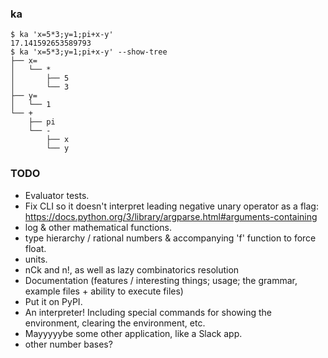 ### ka
```
$ ka 'x=5*3;y=1;pi+x-y'
17.141592653589793
$ ka 'x=5*3;y=1;pi+x-y' --show-tree
├── x=
│   └── *
│       ├── 5
│       └── 3
├── y=
│   └── 1
└── +
    ├── pi
    └── -
        ├── x
        └── y
```

### TODO
* Evaluator tests.
* Fix CLI so it doesn't interpret leading negative unary operator as a flag: <https://docs.python.org/3/library/argparse.html#arguments-containing>
* log & other mathematical functions.
* type hierarchy / rational numbers & accompanying 'f' function to force float.
* units.
* nCk and n!, as well as lazy combinatorics resolution
* Documentation (features / interesting things; usage; the grammar, example files + ability to execute files)
* Put it on PyPI.
* An interpreter! Including special commands for showing the environment, clearing the environment, etc.
* Mayyyyybe some other application, like a Slack app.
* other number bases?
